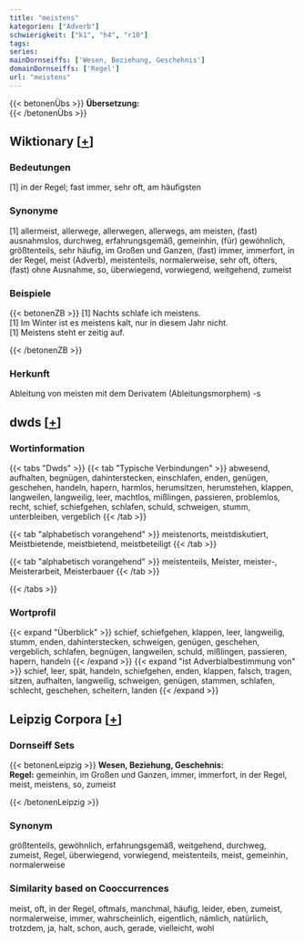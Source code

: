 ```yaml
---
title: "meistens"
kategorien: ["Adverb"]
schwierigkeit: ["k1", "h4", "r10"]
tags:
series:
mainDornseiffs: ['Wesen, Beziehung, Geschehnis']
domainDornseiffs: ['Regel']
url: "meistens"
---
```


{{< betonenÜbs >}}
**Übersetzung:**  
{{< /betonenÜbs >}}

## Wiktionary [[+](https://de.wiktionary.org/wiki/meistens)]

### Bedeutungen
[1] in der Regel; fast immer, sehr oft, am häufigsten  

### Synonyme
[1] allermeist, allerwege, allerwegen, allerwegs, am meisten, (fast) ausnahmslos, durchweg, erfahrungsgemäß, gemeinhin, (für) gewöhnlich, größtenteils, sehr häufig, im Großen und Ganzen, (fast) immer, immerfort, in der Regel, meist (Adverb), meistenteils, normalerweise, sehr oft, öfters, (fast) ohne Ausnahme, so, überwiegend, vorwiegend, weitgehend, zumeist  

### Beispiele
{{< betonenZB >}}
[1] Nachts schlafe ich meistens.  
[1] Im Winter ist es meistens kalt, nur in diesem Jahr nicht.  
[1] Meistens steht er zeitig auf.  

{{< /betonenZB >}}
### Herkunft
Ableitung von meisten mit dem Derivatem (Ableitungsmorphem) -s  



## dwds [[+](https://www.dwds.de/wb/meistens)]

### Wortinformation
{{< tabs "Dwds" >}}
{{< tab "Typische Verbindungen" >}}
abwesend, aufhalten, begnügen, dahinterstecken, einschlafen, enden, genügen, geschehen, handeln, hapern, harmlos, herumsitzen, herumstehen, klappen, langweilen, langweilig, leer, machtlos, mißlingen, passieren, problemlos, recht, schief, schiefgehen, schlafen, schuld, schweigen, stumm, unterbleiben, vergeblich
{{< /tab >}}

{{< tab "alphabetisch vorangehend" >}}
meistenorts, meistdiskutiert, Meistbietende, meistbietend, meistbeteiligt
{{< /tab >}}

{{< tab "alphabetisch vorangehend" >}}
meistenteils, Meister, meister-, Meisterarbeit, Meisterbauer
{{< /tab >}}

{{< /tabs >}}

### Wortprofil
{{< expand "Überblick" >}} schief, schiefgehen, klappen, leer, langweilig, stumm, enden, dahinterstecken, schweigen, genügen, geschehen, vergeblich, schlafen, begnügen, langweilen, schuld, mißlingen, passieren, hapern, handeln {{< /expand >}}
{{< expand "ist Adverbialbestimmung von" >}} schief, leer, spät, handeln, schiefgehen, enden, klappen, falsch, tragen, sitzen, aufhalten, langweilig, schweigen, genügen, stammen, schlafen, schlecht, geschehen, scheitern, landen {{< /expand >}}

## Leipzig Corpora [[+](https://corpora.uni-leipzig.de/en/res?word=meistens&corpusId=deu_newscrawl-public_2018)]

### Dornseiff Sets
{{< betonenLeipzig >}}
**Wesen, Beziehung, Geschehnis:**  
**Regel:** gemeinhin, im Großen und Ganzen, immer, immerfort, in der Regel, meist, meistens, so, zumeist  

{{< /betonenLeipzig >}}

### Synonym
größtenteils, gewöhnlich, erfahrungsgemäß, weitgehend, durchweg, zumeist, Regel, überwiegend, vorwiegend, meistenteils, meist, gemeinhin, normalerweise


### Similarity based on Cooccurrences
meist, oft, in der Regel, oftmals, manchmal, häufig, leider, eben, zumeist, normalerweise, immer, wahrscheinlich, eigentlich, nämlich, natürlich, trotzdem, ja, halt, schon, auch, gerade, vielleicht, wohl


